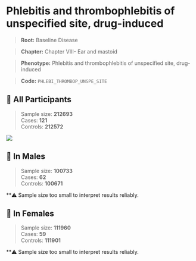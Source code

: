 # Phlebitis and thrombophlebitis of unspecified site, drug-induced

> **Root:** Baseline Disease  

> **Chapter:** Chapter VIII- Ear and mastoid  

> **Phenotype:** Phlebitis and thrombophlebitis of unspecified site, drug-induced  

> **Code:** `PHLEBI_THROMBOP_UNSPE_SITE`

## 🧪 All Participants  
> Sample size: **212693**  
> Cases: **121**  
> Controls: **212572**
<img src="/Disease/Figures/ALL/Incidence/PHLEBI_THROMBOP_UNSPE_SITE.png"/>
<CsvTable src="/Disease_Data/ALL/Incidence/COX_PHLEBI_THROMBOP_UNSPE_SITE.csv" label="🔍 View full results" />

## 👨 In Males  
> Sample size: **100733**  
> Cases: **62**  
> Controls: **100671**

**⚠️ Sample size too small to interpret results reliably.


## 👩 In Females  
> Sample size: **111960**  
> Cases: **59**  
> Controls: **111901**

**⚠️ Sample size too small to interpret results reliably.

